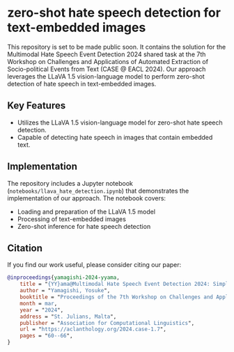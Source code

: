# zero-shot hate speech detection for text-embedded images

This repository is set to be made public soon. It contains the solution for the Multimodal Hate Speech Event Detection 2024 shared task at the 7th Workshop on Challenges and Applications of Automated Extraction of Socio-political Events from Text (CASE @ EACL 2024). Our approach leverages the LLaVA 1.5 vision-language model to perform zero-shot detection of hate speech in text-embedded images.

## Key Features

- Utilizes the LLaVA 1.5 vision-language model for zero-shot hate speech detection.
- Capable of detecting hate speech in images that contain embedded text.

## Implementation
The repository includes a Jupyter notebook (`notebooks/llava_hate_detection.ipynb`) that demonstrates the implementation of our approach. The notebook covers:

- Loading and preparation of the LLaVA 1.5 model
- Processing of text-embedded images
- Zero-shot inference for hate speech detection

## Citation

If you find our work useful, please consider citing our paper:

```bibtex
@inproceedings{yamagishi-2024-yyama,
    title = "{YY}ama@Multimodal Hate Speech Event Detection 2024: Simpler Prompts, Better Results - Enhancing Zero-shot Detection with a Large Multimodal Model",
    author = "Yamagishi, Yosuke",
    booktitle = "Proceedings of the 7th Workshop on Challenges and Applications of Automated Extraction of Socio-political Events from Text (CASE 2024)",
    month = mar,
    year = "2024",
    address = "St. Julians, Malta",
    publisher = "Association for Computational Linguistics",
    url = "https://aclanthology.org/2024.case-1.7",
    pages = "60--66",
}
